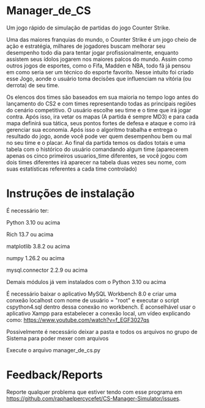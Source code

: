 # Manager_de_CS

Um jogo rápido de simulação de partidas do jogo Counter Strike.

Uma das maiores franquias do mundo, o Counter Strike é um jogo cheio de ação e estratégia, milhares de jogadores buscam melhorar seu desempenho todo dia para tentar jogar profissionalmente, enquanto assistem seus ídolos jogarem nos maiores palcos do mundo. Assim como outros jogos de esportes, como o Fifa, Madden e NBA, todo fã já pensou em como seria ser um técnico do esporte favorito. Nesse intuito foi criado esse Jogo, aonde o usuário toma decisões que influenciam na vitória (ou derrota) de seu time. 

Os elencos dos times são baseados em sua maioria no tempo logo antes do lançamento do CS2 e com times representando todas as principais regiões do cenário competitivo. O usuário escolhe seu time e o time que irá jogar contra. Após isso, ira vetar os mapas (A partida é sempre MD3) e para cada mapa definirá sua tática, seus pontos fortes de defesa e ataque e como irá gerenciar sua economia. Após isso o algoritmo trabalha e entrega o resultado do jogo, aonde você pode ver quem desempenhou bem ou mal no seu time e o placar. Ao final da partida temos os dados totais e uma tabela com o histórico do usuário comandando algum time (aparecerem apenas os cinco primeiros usuarios_time diferentes, se você jogou com dois times diferentes irá aparecer na tabela duas vezes seu nome, com suas estatísticas referentes a cada time controlado)


# Instruções de instalação

É necessário ter:

Python 3.10 ou acima 

Rich 13.7 ou acima

matplotlib 3.8.2 ou acima

numpy 1.26.2 ou acima

mysql.connector 2.2.9 ou acima


Demais módulos já vem instalados com o Python 3.10 ou acima

É necessário baixar o aplicativo MySQL Workbench 8.0 e criar uma conxeão localhost com nome de usuário = "root" e executar o script cspython4.sql dentro dessa conexão no workbench.
É aconselhável usar o aplicativo Xampp para estabelecer a conexão local, um vídeo explicando como: https://www.youtube.com/watch?v=f_EGF3027qs

Possivelmente é necessário deixar a pasta e todos os arquivos no grupo de Sistema para poder mexer com arquivos

Execute o arquivo manager_de_cs.py

# Feedback/Reports

Reporte qualquer problema que estiver tendo com esse programa em https://github.com/raphaelpercycefet/CS-Manager-Simulator/issues.
